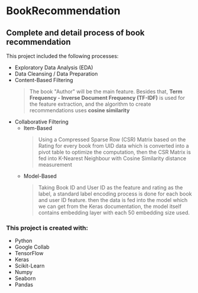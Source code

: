 # BookRecommendation
## Complete and detail process of book recommendation

This project included the following processes:
* Exploratory Data Analysis (EDA)
* Data Cleansing / Data Preparation
* Content-Based Filtering
  >The book "Author" will be the main feature. Besides that, **Term Frequency - Inverse Document Frequency (TF-IDF)** is used for the
  >feature extraction, and the algorithm to create recommendations uses **cosine similarity**
* Collaborative Filtering
  * Item-Based
    > Using a Compressed Sparse Row (CSR) Matrix based on the Rating for every book from UID data which is converted into a pivot table to
    > optimize the computation, then the CSR Matrix is fed into K-Nearest Neighbour with Cosine Similarity distance measurement 
  * Model-Based
    > Taking Book ID and User ID as the feature and rating as the label, a standard label encoding process is done for each book and user ID
    > feature. then the data is fed into the model which we can get from the Keras documentation, the model itself contains embedding layer
    > with each 50 embedding size used.

### This project is created with:
* Python
* Google Collab
* TensorFlow
* Keras
* Scikit-Learn
* Numpy
* Seaborn
* Pandas
